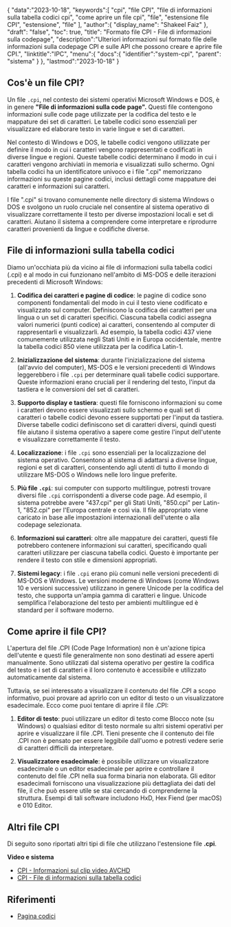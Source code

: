 {
"data":"2023-10-18",
   "keywords":[
"cpi",
"file CPI",
"file di informazioni sulla tabella codici cpi",
"come aprire un file cpi",
"file",
"estensione file CPI",
"estensione",
"file"
],
   "author":{
"display_name": "Shakeel Faiz"
},
"draft": "false",
"toc": true,
"title": "Formato file CPI - File di informazioni sulla codepage",
   "description":"Ulteriori informazioni sul formato file delle informazioni sulla codepage CPI e sulle API che possono creare e aprire file CPI.",
"linktitle":"IPC",
   "menu":{
      "docs":{
         "identifier":"system-cpi",
"parent": "sistema"
}
},
"lastmod":"2023-10-18"
}

## Cos'è un file CPI?

Un file `.cpi`, nel contesto dei sistemi operativi Microsoft Windows e DOS, è in genere **"File di informazioni sulla code page".** Questi file contengono informazioni sulle code page utilizzate per la codifica del testo e le mappature dei set di caratteri. Le tabelle codici sono essenziali per visualizzare ed elaborare testo in varie lingue e set di caratteri.

Nel contesto di Windows e DOS, le tabelle codici vengono utilizzate per definire il modo in cui i caratteri vengono rappresentati e codificati in diverse lingue e regioni. Queste tabelle codici determinano il modo in cui i caratteri vengono archiviati in memoria e visualizzati sullo schermo. Ogni tabella codici ha un identificatore univoco e i file ".cpi" memorizzano informazioni su queste pagine codici, inclusi dettagli come mappature dei caratteri e informazioni sui caratteri.

I file ".cpi" si trovano comunemente nelle directory di sistema Windows o DOS e svolgono un ruolo cruciale nel consentire al sistema operativo di visualizzare correttamente il testo per diverse impostazioni locali e set di caratteri. Aiutano il sistema a comprendere come interpretare e riprodurre caratteri provenienti da lingue e codifiche diverse.

## File di informazioni sulla tabella codici

Diamo un'occhiata più da vicino ai file di informazioni sulla tabella codici (.cpi) e al modo in cui funzionano nell'ambito di MS-DOS e delle iterazioni precedenti di Microsoft Windows:

1. **Codifica dei caratteri e pagine di codice**: le pagine di codice sono componenti fondamentali del modo in cui il testo viene codificato e visualizzato sul computer. Definiscono la codifica dei caratteri per una lingua o un set di caratteri specifici. Ciascuna tabella codici assegna valori numerici (punti codice) ai caratteri, consentendo al computer di rappresentarli e visualizzarli. Ad esempio, la tabella codici 437 viene comunemente utilizzata negli Stati Uniti e in Europa occidentale, mentre la tabella codici 850 viene utilizzata per la codifica Latin-1.
    







2. **Inizializzazione del sistema**: durante l'inizializzazione del sistema (all'avvio del computer), MS-DOS e le versioni precedenti di Windows leggerebbero i file `.cpi` per determinare quali tabelle codici supportare. Queste informazioni erano cruciali per il rendering del testo, l'input da tastiera e le conversioni del set di caratteri.
    







3. **Supporto display e tastiera**: questi file forniscono informazioni su come i caratteri devono essere visualizzati sullo schermo e quali set di caratteri o tabelle codici devono essere supportati per l'input da tastiera. Diverse tabelle codici definiscono set di caratteri diversi, quindi questi file aiutano il sistema operativo a sapere come gestire l'input dell'utente e visualizzare correttamente il testo.
    







4. **Localizzazione**: i file `.cpi` sono essenziali per la localizzazione del sistema operativo. Consentono al sistema di adattarsi a diverse lingue, regioni e set di caratteri, consentendo agli utenti di tutto il mondo di utilizzare MS-DOS o Windows nelle loro lingue preferite.
    







5. **Più file `.cpi`**: sui computer con supporto multilingue, potresti trovare diversi file `.cpi` corrispondenti a diverse code page. Ad esempio, il sistema potrebbe avere "437.cpi" per gli Stati Uniti, "850.cpi" per Latin-1, "852.cpi" per l'Europa centrale e così via. Il file appropriato viene caricato in base alle impostazioni internazionali dell'utente o alla codepage selezionata.
    







6. **Informazioni sui caratteri**: oltre alle mappature dei caratteri, questi file potrebbero contenere informazioni sui caratteri, specificando quali caratteri utilizzare per ciascuna tabella codici. Questo è importante per rendere il testo con stile e dimensioni appropriati.
    







7. **Sistemi legacy**: i file `.cpi` erano più comuni nelle versioni precedenti di MS-DOS e Windows. Le versioni moderne di Windows (come Windows 10 e versioni successive) utilizzano in genere Unicode per la codifica del testo, che supporta un'ampia gamma di caratteri e lingue. Unicode semplifica l'elaborazione del testo per ambienti multilingue ed è standard per il software moderno.

## Come aprire il file CPI?

L'apertura del file .CPI (Code Page Information) non è un'azione tipica dell'utente e questi file generalmente non sono destinati ad essere aperti manualmente. Sono utilizzati dal sistema operativo per gestire la codifica del testo e i set di caratteri e il loro contenuto è accessibile e utilizzato automaticamente dal sistema.

Tuttavia, se sei interessato a visualizzare il contenuto del file .CPI a scopo informativo, puoi provare ad aprirlo con un editor di testo o un visualizzatore esadecimale. Ecco come puoi tentare di aprire il file .CPI:

1. **Editor di testo**: puoi utilizzare un editor di testo come Blocco note (su Windows) o qualsiasi editor di testo normale su altri sistemi operativi per aprire e visualizzare il file .CPI. Tieni presente che il contenuto dei file .CPI non è pensato per essere leggibile dall'uomo e potresti vedere serie di caratteri difficili da interpretare.
    







2. **Visualizzatore esadecimale**: è possibile utilizzare un visualizzatore esadecimale o un editor esadecimale per aprire e controllare il contenuto del file .CPI nella sua forma binaria non elaborata. Gli editor esadecimali forniscono una visualizzazione più dettagliata dei dati del file, il che può essere utile se stai cercando di comprenderne la struttura. Esempi di tali software includono HxD, Hex Fiend (per macOS) e 010 Editor.

## Altri file CPI

Di seguito sono riportati altri tipi di file che utilizzano l'estensione file **.cpi**.

**Video e sistema**
- [CPI - Informazioni sul clip video AVCHD](/it/video/cpi/)
- [CPI - File di informazioni sulla tabella codici](/it/system/cpi/)

## Riferimenti
* [Pagina codici](https://en.wikipedia.org/wiki/Code_page)

